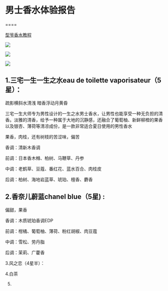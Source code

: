 # 男士香水体验报告
====


[型爷香水教程](https://www.zhihu.com/question/67429618)


![](https://pic3.zhimg.com/80/v2-f3cf4d7c939deddc70a0039793ca20ee_hd.jpg)

![](https://pic1.zhimg.com/80/v2-e1100003e5aefd121fa582b9b44daa80_hd.jpg)

![](https://pic4.zhimg.com/80/v2-6a123936c5143495e859da727ced8b27_hd.jpg)



1.三宅一生一生之水eau de toilette vaporisateur（5星）：
----

疏影横斜水清浅 暗香浮动月黄昏

三宅一生大师专为男性设计的一生之水男士香水，让男性也能享受一种无负担的清香。淡雅的清香，给予一种属于大地的沉静感，还融合了葡萄柚、新鲜柳橙的果香以及银杏、薄荷等清凉成份，是一款非常适合夏日使用的男性香水

果香，肉桂，还有树枝的苦涩味，偏苦

香调：清新木香调

前调：日本香木橼、柏树、马鞭草、丹参

中调：老鹤草、豆蔻、番红花、蓝水百合、肉桂皮

后调：柏树、海地岩蓝草、琥珀、檀香、麝香


2.香奈儿蔚蓝chanel blue（5星) :
----

偏甜，果香

香调：木质琥珀香调EDP

前调：柑橘、葡萄柚、薄荷、粉红胡椒、肉豆蔻

中调：雪松、劳丹脂

后调：茉莉、广藿香

3.风之恋（4星半）：

4.白茶

5.
